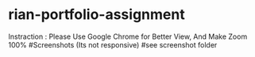 # rian-portfolio-assignment
Instraction :
Please Use Google Chrome for Better View, And Make Zoom 100%
#Screenshots (Its not responsive)
#see screenshot folder


